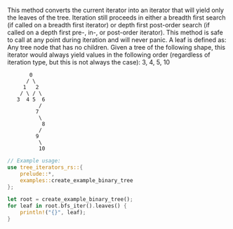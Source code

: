 This method converts the current iterator into an iterator that will yield only the leaves of the tree. Iteration still proceeds in either a breadth first search (if called on a breadth first iterator) or depth first post-order search (if called on a depth first pre-, in-, or post-order iterator). This method is safe to call at any point during iteration and will never panic. A leaf is defined as: Any tree node that has no children. Given a tree of the following shape, this iterator would always yield values in the following order (regardless of iteration type, but this is not always the case): 3, 4, 5, 10

```ignore
       0
      / \
     1   2
    / \ / \
   3  4 5  6
          /
         7
          \
           8
          /
         9
          \
          10
```

```rust
// Example usage:
use tree_iterators_rs::{
    prelude::*,
    examples::create_example_binary_tree
};

let root = create_example_binary_tree();
for leaf in root.bfs_iter().leaves() {
    println!("{}", leaf);
}
```